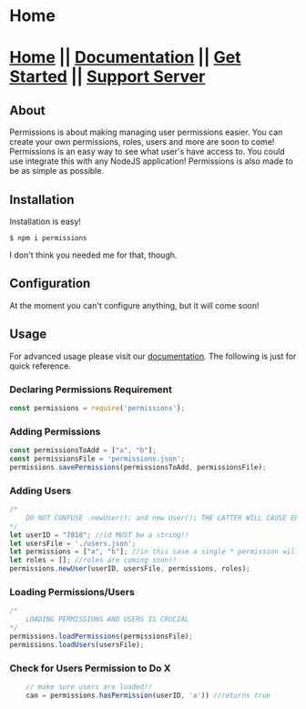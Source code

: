 # Home
# [Home](http://permissions.js.org/index.md) || [Documentation](http://permissions.js.org/docs/latest/index.md) || [Get Started](http://permissions.js.org/docs/latest/get_started.md) || [Support Server](http://permissions.js.org/discord.md)
## About
Permissions is about making managing user permissions easier. You can create your own permissions, roles, users and more are soon to come! Permissions is an easy way to see what user's have access to. You could use integrate this with any NodeJS application! Permissions is also made to be as simple as possible.

## Installation

Installation is easy!

`$ npm i permissions`

I don't think you needed me for that, though.

## Configuration
At the moment you can't configure anything, but it will come soon!

## Usage
For advanced usage please visit our [documentation](http://permissions.js.org/docs/latest/get_started.md). The following is just for quick reference.
### Declaring Permissions Requirement
```js
const permissions = require('permissions');
```
### Adding Permissions
```js
const permissionsToAdd = ["a", "b"];
const permissionsFile = 'permissions.json';
permissions.savePermissions(permissionsToAdd, permissionsFile);
```
### Adding Users
```js
/*
    DO NOT CONFUSE .newUser(); and new User(); THE LATTER WILL CAUSE ERRORS!!
*/
let userID = "7818"; //id MUST be a string!!
let usersFile = './users.json';
let permissions = ["a", "b"]; //in this case a single * permission will work
let roles = []; //roles are coming soon!!
permissions.newUser(userID, usersFile, permissions, roles);
```
### Loading Permissions/Users
```js
/*
    LOADING PERMISSIONS AND USERS IS CRUCIAL
*/
permissions.loadPermissions(permissionsFile);
permissions.loadUsers(usersFile);
```
### Check for Users Permission to Do X
```js
    // make sure users are loaded!!
    can = permissions.hasPermission(userID, 'a')) //returns true
```
